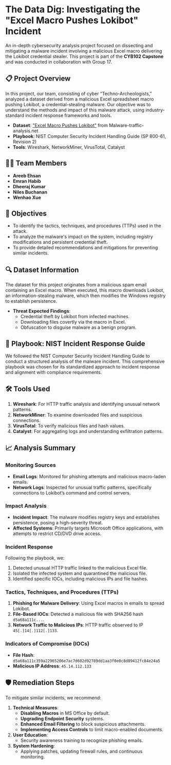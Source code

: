 # The Data Dig: Investigating the "Excel Macro Pushes Lokibot" Incident

An in-depth cybersecurity analysis project focused on dissecting and mitigating a malware incident involving a malicious Excel macro delivering the Lokibot credential stealer. This project is part of the **CYB102 Capstone** and was conducted in collaboration with Group 17.

## 📋 Project Overview
In this project, our team, consisting of cyber “Techno-Archeologists,” analyzed a dataset derived from a malicious Excel spreadsheet macro pushing Lokibot, a credential-stealing malware. Our objective was to understand the methods and impact of this malware attack, using industry-standard incident response frameworks and tools.

- **Dataset**: ["Excel Macro Pushes Lokibot"](https://www.malware-traffic-analysis.net/2020/10/12/index.html) from Malware-traffic-analysis.net
- **Playbook**: NIST Computer Security Incident Handling Guide (SP 800-61, Revision 2)
- **Tools**: Wireshark, NetworkMiner, VirusTotal, Catalyst

## 🧑‍💻 Team Members
- **Areeb Ehsan**
- **Emran Habib**
- **Dheeraj Kumar** 
- **Niles Buchanan**
- **Wenhao Xue** 


## 🎯 Objectives
- To identify the tactics, techniques, and procedures (TTPs) used in the attack.
- To analyze the malware's impact on the system, including registry modifications and persistent credential theft.
- To provide detailed recommendations and mitigations for preventing similar incidents.

## 🔍 Dataset Information
The dataset for this project originates from a malicious spam email containing an Excel macro. When executed, this macro downloads Lokibot, an information-stealing malware, which then modifies the Windows registry to establish persistence.

- **Threat Expected Findings**:
  - Credential theft by Lokibot from infected machines.
  - Downloading files covertly via the macro in Excel.
  - Obfuscation to disguise malware as a benign program.

## 📖 Playbook: NIST Incident Response Guide
We followed the NIST Computer Security Incident Handling Guide to conduct a structured analysis of the malware incident. This comprehensive playbook was chosen for its standardized approach to incident response and alignment with compliance requirements.

## 🛠️ Tools Used
1. **Wireshark**: For HTTP traffic analysis and identifying unusual network patterns.
2. **NetworkMiner**: To examine downloaded files and suspicious connections.
3. **VirusTotal**: To verify malicious files and hash values.
4. **Catalyst**: For aggregating logs and understanding exfiltration patterns.

## 📈 Analysis Summary

### Monitoring Sources
- **Email Logs**: Monitored for phishing attempts and malicious macro-laden emails.
- **Network Logs**: Inspected for unusual traffic patterns, specifically connections to Lokibot’s command and control servers.

### Impact Analysis
- **Incident Impact**: The malware modifies registry keys and establishes persistence, posing a high-severity threat.
- **Affected Systems**: Primarily targets Microsoft Office applications, with attempts to restrict CD/DVD drive access.

### Incident Response
Following the playbook, we:
1. Detected unusual HTTP traffic linked to the malicious Excel file.
2. Isolated the infected system and quarantined the malicious file.
3. Identified specific IOCs, including malicious IPs and file hashes.

### Tactics, Techniques, and Procedures (TTPs)
1. **Phishing for Malware Delivery**: Using Excel macros in emails to spread Lokibot.
2. **File-Based IOCs**: Detected a malicious file with SHA256 hash `d5a68a111c...`.
3. **Network Traffic to Malicious IPs**: HTTP traffic observed to IP `45[.]14[.]112[.]133`.

### Indicators of Compromise (IOCs)
- **File Hash**: `d5a68a111c359a22965206e7ac7d602d92789dd1aa3f0e0c8d89412fc84e24a5`
- **Malicious IP Address**: `45.14.112.133`

## 🛡️ Remediation Steps
To mitigate similar incidents, we recommend:
1. **Technical Measures**:
   - **Disabling Macros** in MS Office by default.
   - **Upgrading Endpoint Security** systems.
   - **Enhanced Email Filtering** to block suspicious attachments.
   - **Implementing Access Controls** to limit macro-enabled documents.
2. **User Education**:
   - Security awareness training to recognize phishing emails.
3. **System Hardening**:
   - Applying patches, updating firewall rules, and continuous monitoring.

